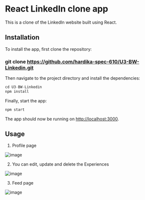
# React LinkedIn clone app

This is a clone of the LinkedIn website built using React.

## Installation

To install the app, first clone the repository:

### git clone https://github.com/hardika-spec-610/U3-BW-Linkedin.git

Then navigate to the project directory and install the dependencies:

```javascript
cd U3-BW-Linkedin
npm install
```

Finally, start the app:

```javascript
npm start
```

The app should now be running on [http://localhost:3000](http://localhost:3000).

## Usage

1. Profile page

![image](/public/img/profile1.png)

2. You can edit, update and delete the Experiences

![image](/public/img/model1.png)

3. Feed page

![image](/public/img/home1.png)
